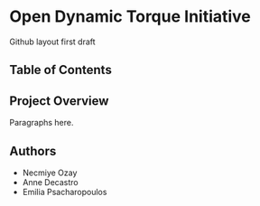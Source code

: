 # Open Dynamic Torque Initiative
Github layout first draft

## Table of Contents 

## Project Overview
Paragraphs here.

## Authors
- Necmiye Ozay
- Anne Decastro
- Emilia Psacharopoulos
